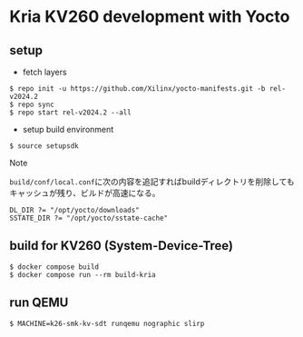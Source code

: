 # Kria KV260 development with Yocto

## setup

- fetch layers
```
$ repo init -u https://github.com/Xilinx/yocto-manifests.git -b rel-v2024.2
$ repo sync
$ repo start rel-v2024.2 --all
```

- setup build environment
```
$ source setupsdk
```

> [!note]
> `build/conf/local.conf`に次の内容を追記すればbuildディレクトリを削除してもキャッシュが残り、ビルドが高速になる。
> ```
> DL_DIR ?= "/opt/yocto/downloads"
> SSTATE_DIR ?= "/opt/yocto/sstate-cache"
> ```

## build for KV260 (System-Device-Tree)

```
$ docker compose build
$ docker compose run --rm build-kria
```

## run QEMU 

```
$ MACHINE=k26-smk-kv-sdt runqemu nographic slirp
```
